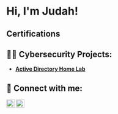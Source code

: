 <h1>Hi, I'm Judah!

  <h2> Certifications </h2>
  
  
  <h2>👨‍💻 Cybersecurity Projects:</h2>

- <b>[Active Directory Home Lab](https://github.com/joshmadakor1/Algorithms-Practice) </b>

<h2> 🤳 Connect with me:</h2>

[<img align="left" alt="JudahMoskowitz| LinkedIn" width="22px" src="https://cdn.jsdelivr.net/npm/simple-icons@v3/icons/linkedin.svg" />][linkedin]

[linkedin]: https://www.linkedin.com/in/judahmoskowitz



[<img align="left" alt="JudahMoskowitz| Gmail" width="22px" src="https://upload.wikimedia.org/wikipedia/commons/7/7e/Gmail_icon_%282020%29.svg" />][Gmail]

[Gmail]: mailto:judah.moskowitz@gmail.com?
